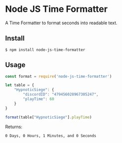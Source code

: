 # Node JS Time Formatter
 A Time Formatter to format seconds into readable text.

## Install

```
$ npm install node-js-time-formatter
```

## Usage

```js
const format = require('node-js-time-formatter')

let table = {
    "HypnoticSiege": {
        "discordID": "479456028967305247",
        "playTime": 60
    }
}

format(table["HypnoticSiege"].playTime)
```  
Returns:
```
0 Days, 0 Hours, 1 Minutes, and 0 Seconds
```
